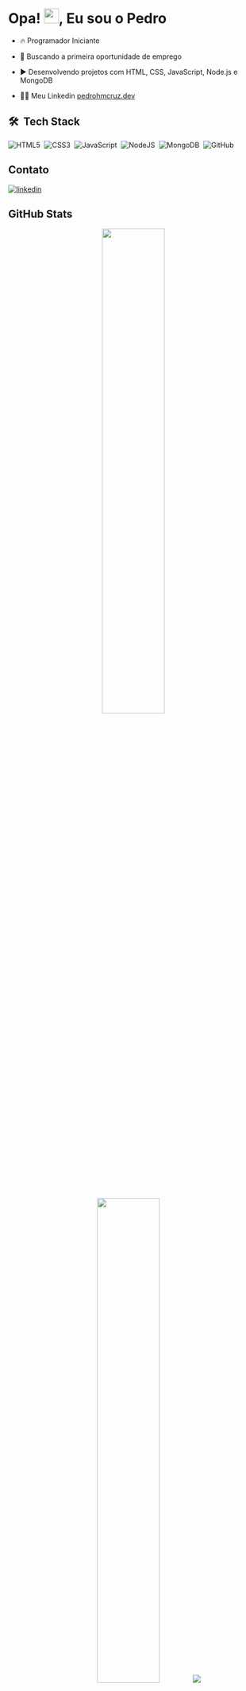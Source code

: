 <h1>Opa! <img src="https://raw.githubusercontent.com/kaueMarques/kaueMarques/master/hi.gif" height="30px">, Eu sou o Pedro</h1>


- 🔥 Programador Iniciante 

- 🔭 Buscando a primeira oportunidade de emprego

- ▶️ Desenvolvendo projetos com HTML, CSS, JavaScript, Node.js e MongoDB

- 👨‍💻 Meu Linkedin [pedrohmcruz.dev](https://www.linkedin.com/in/pedrohmcruz/)


## 🛠 &nbsp;Tech Stack

![HTML5](https://img.shields.io/badge/HTML5-E34F26?style=for-the-badge&logo=html5&logoColor=white)&nbsp;
![CSS3](https://img.shields.io/badge/CSS3-1572B6?style=for-the-badge&logo=css3&logoColor=white)&nbsp;
![JavaScript](https://img.shields.io/badge/JavaScript-F7DF1E?style=for-the-badge&logo=javascript&logoColor=black)&nbsp;
![NodeJS](https://img.shields.io/badge/Node.js-43853D?style=for-the-badge&logo=node.js&logoColor=white)&nbsp;
![MongoDB](https://img.shields.io/badge/MongoDB-4EA94B?style=for-the-badge&logo=mongodb&logoColor=white)&nbsp;
![GitHub](https://img.shields.io/badge/GitHub-100000?style=for-the-badge&logo=github&logoColor=white)&nbsp;

## Contato

<p align="left" style="background:">

<a href="https://linkedin.com/in/pedrohmcruz" target="_blank">
  <img align="center" src="https://img.shields.io/badge/-pedrohmcruz-05122A?style=flat&logo=linkedin" alt="linkedin"/>
</a>

</p>

## GitHub Stats

<p align="center">
  <img height="50%" width="auto" src ="https://github-readme-stats.vercel.app/api?username=pedrohmcruz&show_icons=true&count_private=true&theme=tokyonight_duo&hide_border=true&hide=issues,contribs&bg_color=00000000">
  <img height="50%" width="auto" src ="https://github-readme-stats.vercel.app/api/top-langs/?username=pedrohmcruz&layout=compact&hide_border=true&theme=tokyonight_duo&bg_color=00000000&langs_count=6&hide=jupyter%20notebook,tex,css,php&exclude_repo=Pacman-AI">
  <img src ="https://github-readme-streak-stats.herokuapp.com?user=pedrohmcruz&theme=tokyonight_duo&hide_border=true&background=FFFFFF00">
</p>
<br>
<p align="center">
<img src ="https://visitcount.itsvg.in/api?id=pedrohmcruz&icon=2&color=10">
</p>

